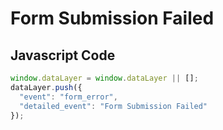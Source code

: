 # Form Submission Failed

### 

## Javascript Code
```js
window.dataLayer = window.dataLayer || [];
dataLayer.push({
  "event": "form_error",
  "detailed_event": "Form Submission Failed"
});
```








